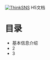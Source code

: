 [![ThinkSNS](https://raw.githubusercontent.com/medz/thinksns-app-h5-doc/master/.github/logo.png)](http://www.thinksns.com) H5文档

# 目录
 - 基本信息介绍
 - 2
 - 3
